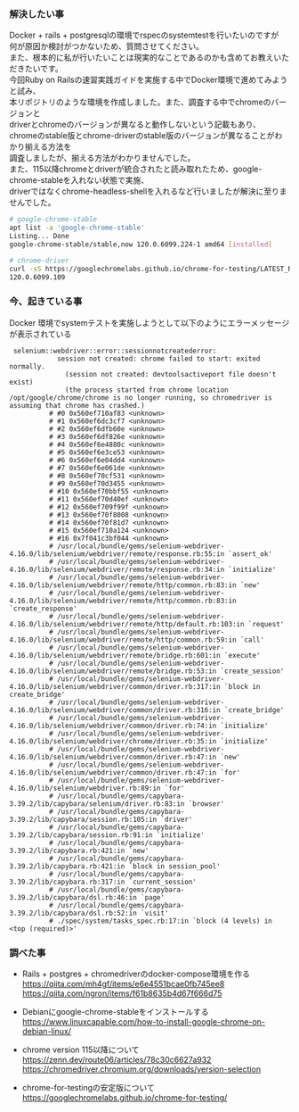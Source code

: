 ### 解決したい事
 Docker + rails + postgresqlの環境でrspecのsystemtestを行いたいのですが   
 何が原因か検討がつかないため、質問させてください。   
 また、根本的に私が行いたいことは現実的なことであるのかも含めてお教えいただきたいです。   
 今回Ruby on Railsの速習実践ガイドを実施する中でDocker環境で進めてみようと試み、   
 本リポジトリのような環境を作成しました。また、調査する中でchromeのバージョンと   
 driverとchromeのバージョンが異なると動作しないという記載もあり、   
 chromeのstable版とchrome-driverのstable版のバージョンが異なることがわかり揃える方法を   
 調査しましたが、揃える方法がわかりませんでした。   
 また、115以降chromeとdriverが統合されたと読み取れたため、google-chrome-stableを入れない状態で実施、   
 driverではなくchrome-headless-shellを入れるなど行いましたが解決に至りませんでした。   

```sh
# google-chrome-stable
apt list -a 'google-chrome-stable'
Listing... Done
google-chrome-stable/stable,now 120.0.6099.224-1 amd64 [installed]

# chrome-driver
curl -sS https://googlechromelabs.github.io/chrome-for-testing/LATEST_RELEASE_STABLE && echo
120.0.6099.109
```


### 今、起きている事
Docker 環境でsystemテストを実施しようとして以下のようにエラーメッセージが表示されている   
```   
 selenium::webdriver::error::sessionnotcreatederror:
            session not created: chrome failed to start: exited normally.
              (session not created: devtoolsactiveport file doesn't exist)
              (the process started from chrome location /opt/google/chrome/chrome is no longer running, so chromedriver is assuming that chrome has crashed.)
          # #0 0x560ef710af83 <unknown>
          # #1 0x560ef6dc3cf7 <unknown>
          # #2 0x560ef6dfb60e <unknown>
          # #3 0x560ef6df826e <unknown>
          # #4 0x560ef6e4880c <unknown>
          # #5 0x560ef6e3ce53 <unknown>
          # #6 0x560ef6e04dd4 <unknown>
          # #7 0x560ef6e061de <unknown>
          # #8 0x560ef70cf531 <unknown>
          # #9 0x560ef70d3455 <unknown>
          # #10 0x560ef70bbf55 <unknown>
          # #11 0x560ef70d40ef <unknown>
          # #12 0x560ef709f99f <unknown>
          # #13 0x560ef70f8008 <unknown>
          # #14 0x560ef70f81d7 <unknown>
          # #15 0x560ef710a124 <unknown>
          # #16 0x7f041c3bf044 <unknown>
          # /usr/local/bundle/gems/selenium-webdriver-4.16.0/lib/selenium/webdriver/remote/response.rb:55:in `assert_ok'
          # /usr/local/bundle/gems/selenium-webdriver-4.16.0/lib/selenium/webdriver/remote/response.rb:34:in `initialize'
          # /usr/local/bundle/gems/selenium-webdriver-4.16.0/lib/selenium/webdriver/remote/http/common.rb:83:in `new'
          # /usr/local/bundle/gems/selenium-webdriver-4.16.0/lib/selenium/webdriver/remote/http/common.rb:83:in `create_response'
          # /usr/local/bundle/gems/selenium-webdriver-4.16.0/lib/selenium/webdriver/remote/http/default.rb:103:in `request'
          # /usr/local/bundle/gems/selenium-webdriver-4.16.0/lib/selenium/webdriver/remote/http/common.rb:59:in `call'
          # /usr/local/bundle/gems/selenium-webdriver-4.16.0/lib/selenium/webdriver/remote/bridge.rb:601:in `execute'
          # /usr/local/bundle/gems/selenium-webdriver-4.16.0/lib/selenium/webdriver/remote/bridge.rb:53:in `create_session'
          # /usr/local/bundle/gems/selenium-webdriver-4.16.0/lib/selenium/webdriver/common/driver.rb:317:in `block in create_bridge'
          # /usr/local/bundle/gems/selenium-webdriver-4.16.0/lib/selenium/webdriver/common/driver.rb:316:in `create_bridge'
          # /usr/local/bundle/gems/selenium-webdriver-4.16.0/lib/selenium/webdriver/common/driver.rb:74:in `initialize'
          # /usr/local/bundle/gems/selenium-webdriver-4.16.0/lib/selenium/webdriver/chrome/driver.rb:35:in `initialize'
          # /usr/local/bundle/gems/selenium-webdriver-4.16.0/lib/selenium/webdriver/common/driver.rb:47:in `new'
          # /usr/local/bundle/gems/selenium-webdriver-4.16.0/lib/selenium/webdriver/common/driver.rb:47:in `for'
          # /usr/local/bundle/gems/selenium-webdriver-4.16.0/lib/selenium/webdriver.rb:89:in `for'
          # /usr/local/bundle/gems/capybara-3.39.2/lib/capybara/selenium/driver.rb:83:in `browser'
          # /usr/local/bundle/gems/capybara-3.39.2/lib/capybara/session.rb:105:in `driver'
          # /usr/local/bundle/gems/capybara-3.39.2/lib/capybara/session.rb:91:in `initialize'
          # /usr/local/bundle/gems/capybara-3.39.2/lib/capybara.rb:421:in `new'
          # /usr/local/bundle/gems/capybara-3.39.2/lib/capybara.rb:421:in `block in session_pool'
          # /usr/local/bundle/gems/capybara-3.39.2/lib/capybara.rb:317:in `current_session'
          # /usr/local/bundle/gems/capybara-3.39.2/lib/capybara/dsl.rb:46:in `page'
          # /usr/local/bundle/gems/capybara-3.39.2/lib/capybara/dsl.rb:52:in `visit'
          # ./spec/system/tasks_spec.rb:17:in `block (4 levels) in <top (required)>'
```

### 調べた事
* Rails + postgres + chromedriverのdocker-compose環境を作る   
https://qiita.com/mh4gf/items/e6e4551bcae0fb745ee8   
https://qiita.com/ngron/items/f61b8635b4d67f666d75   
* Debianにgoogle-chrome-stableをインストールする   
https://www.linuxcapable.com/how-to-install-google-chrome-on-debian-linux/   

* chrome version 115以降について
https://zenn.dev/route06/articles/78c30c6627a932   
https://chromedriver.chromium.org/downloads/version-selection

* chrome-for-testingの安定版について   
https://googlechromelabs.github.io/chrome-for-testing/

